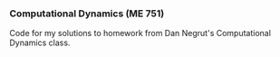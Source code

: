 ### Computational Dynamics (ME 751)

Code for my solutions to homework from Dan Negrut's Computational Dynamics class.

